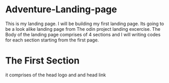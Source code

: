 # Adventure-Landing-page
This is my landing page. I will be building my first landing page. Its going to be a look alike landing page from The odin project landing excercise.
The Body of the landing page comprises of 4 sections and I will writing codes for each section starting from the first page.
# The First Section
it comprises of the head logo and and head link

